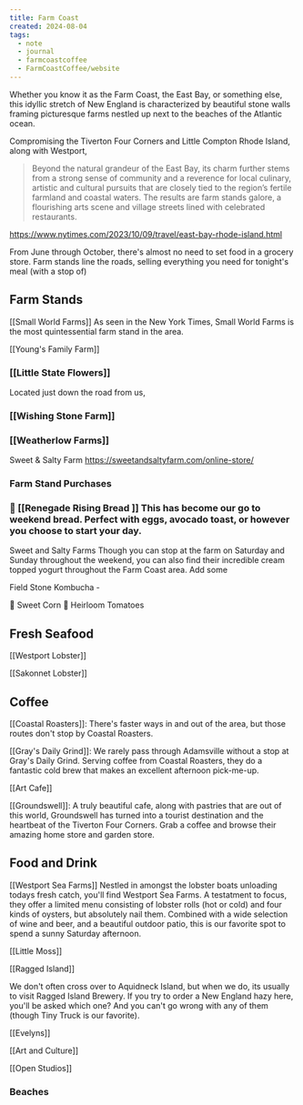 ```yaml
---
title: Farm Coast
created: 2024-08-04
tags:
  - note
  - journal
  - farmcoastcoffee
  - FarmCoastCoffee/website
---
```

Whether you know it as the Farm Coast, the East Bay, or something else, this idyllic stretch of New England is characterized by beautiful stone walls framing picturesque farms nestled up next to the beaches of the Atlantic ocean. 

Compromising the Tiverton Four Corners and Little Compton Rhode Island, along with Westport, 


> Beyond the natural grandeur of the East Bay, its charm further stems from a strong sense of community and a reverence for local culinary, artistic and cultural pursuits that are closely tied to the region’s fertile farmland and coastal waters. The results are farm stands galore, a flourishing arts scene and village streets lined with celebrated restaurants.

https://www.nytimes.com/2023/10/09/travel/east-bay-rhode-island.html 

From June through October, there's almost no need to set food in a grocery store. Farm stands line the roads, selling everything you need for tonight's meal (with a stop of)

## Farm Stands

 [[Small World Farms]]
As seen in the New York Times, Small World Farms is the most quintessential farm stand in the area. 

 [[Young's Family Farm]]


 ### [[Little State Flowers]]

Located just down the road from us, 

### [[Wishing Stone Farm]]

### [[Weatherlow Farms]]


Sweet & Salty Farm
https://sweetandsaltyfarm.com/online-store/


### Farm Stand Purchases

 ### 🍞 [[Renegade Rising Bread ]] This has become our go to weekend bread. Perfect with eggs, avocado toast, or however you choose to start your day.
Sweet and Salty Farms 
Though you can stop at the farm on Saturday and Sunday throughout the weekend, you can also find their incredible cream topped yogurt throughout the Farm Coast area. Add some 

Field Stone Kombucha -

🌽 Sweet Corn
🍅 Heirloom Tomatoes

## Fresh Seafood

[[Westport Lobster]]

[[Sakonnet Lobster]]



## Coffee

[[Coastal Roasters]]: There's faster ways in and out of the area, but those routes don't stop by Coastal Roasters. 

[[Gray's Daily Grind]]: We rarely pass through Adamsville without a stop at Gray's Daily Grind. Serving coffee from Coastal Roasters, they do a fantastic cold brew that makes an excellent afternoon pick-me-up.

[[Art Cafe]]

[[Groundswell]]: A truly beautiful cafe, along with pastries that are out of this world, Groundswell has turned into a tourist destination and the heartbeat of the Tiverton Four Corners. Grab a coffee and browse their amazing home store and garden store.





## Food and Drink

[[Westport Sea Farms]]
Nestled in amongst the lobster boats unloading todays fresh catch, you'll find Westport Sea Farms. A testatment to focus, they offer a limited menu consisting of lobster rolls (hot or cold) and four kinds of oysters, but absolutely nail them. Combined with a wide selection of wine and beer, and a beautiful outdoor patio, this is our favorite spot to spend a sunny Saturday afternoon.

[[Little Moss]]



[[Ragged Island]]

We don't often cross over to Aquidneck Island, but when we do, its usually to visit Ragged Island Brewery. If you try to order a New England hazy here, you'll be asked which one? And you can't go wrong with any of them (though Tiny Truck is our favorite).

[[Evelyns]]



[[Art and Culture]]

[[Open Studios]]


### Beaches
